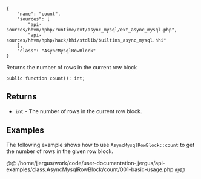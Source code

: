 ``` yamlmeta
{
    "name": "count",
    "sources": [
        "api-sources/hhvm/hphp/runtime/ext/async_mysql/ext_async_mysql.php",
        "api-sources/hhvm/hphp/hack/hhi/stdlib/builtins_async_mysql.hhi"
    ],
    "class": "AsyncMysqlRowBlock"
}
```




Returns the number of rows in the current row block




``` Hack
public function count(): int;
```




## Returns




+ ` int ` - The number of rows in the current row block.




## Examples




The following example shows how to use ` AsyncMysqlRowBlock::count ` to get the number of rows in the given row block.







@@ /home/jjergus/work/code/user-documentation-jjergus/api-examples/class.AsyncMysqlRowBlock/count/001-basic-usage.php @@
<!-- HHAPIDOC -->
